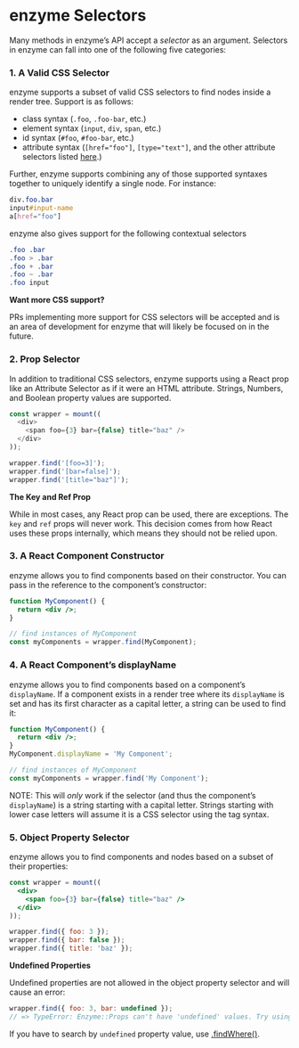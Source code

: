 # enzyme Selectors

Many methods in enzyme’s API accept a *selector* as an argument. Selectors in enzyme can fall into
one of the following five categories:



### 1. A Valid CSS Selector

enzyme supports a subset of valid CSS selectors to find nodes inside a render tree. Support is as
follows:

- class syntax (`.foo`, `.foo-bar`, etc.)
- element syntax (`input`, `div`, `span`, etc.)
- id syntax (`#foo`, `#foo-bar`, etc.)
- attribute syntax (`[href="foo"]`, `[type="text"]`, and the other attribute selectors listed [here](https://developer.mozilla.org/en-US/docs/Learn/CSS/Introduction_to_CSS/Attribute_selectors).)

Further, enzyme supports combining any of those supported syntaxes together to uniquely identify a
single node. For instance:

```css
div.foo.bar
input#input-name
a[href="foo"]
```

enzyme also gives support for the following contextual selectors

```css
.foo .bar
.foo > .bar
.foo + .bar
.foo ~ .bar
.foo input
```

**Want more CSS support?**

PRs implementing more support for CSS selectors will be accepted and is an area of development for
enzyme that will likely be focused on in the future.



### 2. Prop Selector

In addition to traditional CSS selectors, enzyme supports using a React prop like an Attribute Selector as if it were an HTML attribute. Strings, Numbers, and Boolean property values are supported.

```js
const wrapper = mount((
  <div>
    <span foo={3} bar={false} title="baz" />
  </div>
));

wrapper.find('[foo=3]');
wrapper.find('[bar=false]');
wrapper.find('[title="baz"]');
```

**The Key and Ref Prop**

While in most cases, any React prop can be used, there are exceptions. The `key` and `ref` props will never work. This decision comes from how React uses these props internally, which means they should not be relied upon.



### 3. A React Component Constructor

enzyme allows you to find components based on their constructor. You can pass in the reference to
the component’s constructor:

```jsx
function MyComponent() {
  return <div />;
}

// find instances of MyComponent
const myComponents = wrapper.find(MyComponent);
```



### 4. A React Component’s displayName

enzyme allows you to find components based on a component’s `displayName`. If a component exists
in a render tree where its `displayName` is set and has its first character as a capital letter,
a string can be used to find it:


```jsx
function MyComponent() {
  return <div />;
}
MyComponent.displayName = 'My Component';

// find instances of MyComponent
const myComponents = wrapper.find('My Component');
```

NOTE: This will *only* work if the selector (and thus the component’s `displayName`) is a string
starting with a capital letter. Strings starting with lower case letters will assume it is a CSS
selector using the tag syntax.



### 5. Object Property Selector

enzyme allows you to find components and nodes based on a subset of their properties:


```jsx
const wrapper = mount((
  <div>
    <span foo={3} bar={false} title="baz" />
  </div>
));

wrapper.find({ foo: 3 });
wrapper.find({ bar: false });
wrapper.find({ title: 'baz' });
```

**Undefined Properties**

Undefined properties are not allowed in the object property selector and will cause an error:


```jsx
wrapper.find({ foo: 3, bar: undefined });
// => TypeError: Enzyme::Props can't have 'undefined' values. Try using 'findWhere()' instead.
```

If you have to search by `undefined` property value, use [.findWhere()](ShallowWrapper/findWhere.md).
